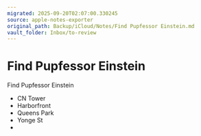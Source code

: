 ```yaml
---
migrated: 2025-09-20T02:07:00.330245
source: apple-notes-exporter
original_path: Backup/iCloud/Notes/Find Pupfessor Einstein.md
vault_folder: Inbox/to-review
---
```

# Find Pupfessor Einstein

Find Pupfessor Einstein
- CN Tower
- Harborfront
- Queens Park
- Yonge St
- 

